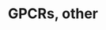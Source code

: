 ---
annotations:
- id: PW:0000125
  parent: signaling pathway
  type: Pathway Ontology
  value: G protein mediated signaling pathway
authors:
- 169.230.77.174
- MaintBot
- Christine Chichester
- Eweitz
description: ''
last-edited: 2021-05-16
organisms:
- Rattus norvegicus
redirect_from:
- /index.php/Pathway:WP409
- /instance/WP409
- /instance/WP409_rr116975
revision: r116975
schema-jsonld:
- '@context': https://schema.org/
  '@id': https://wikipathways.github.io/pathways/WP409.html
  '@type': Dataset
  creator:
    '@type': Organization
    name: WikiPathways
  description: ''
  keywords:
  - Adora2a
  - Adora3
  - Adra1d
  - Adrb2
  - Alg6
  - CCR2
  - CNR1
  - Cckbr
  - Ccr5
  - Celsr1
  - Celsr2
  - Celsr3
  - Chrm2
  - Chrm3
  - Cxcr3
  - Drd3
  - Drd4
  - Ednra
  - F2r
  - Fshr
  - GPR17
  - GPR77
  - Ghrhr
  - Gnrhr
  - Gpr116
  - Gpr132
  - Gpr135
  - Gpr143
  - Gpr162
  - Gpr176
  - Gpr18
  - Gpr183
  - Gpr55
  - Gpr56
  - Gpr61
  - Gpr83
  - Gpr84
  - Gpr88
  - Grm1
  - Grm8
  - Grpr
  - Hrh4
  - Htr1f
  - Htr2a
  - Htr7
  - Il8ra
  - Il8rb
  - LOC362068
  - LOC690849
  - Lgr6
  - Lphn2
  - Lphn3
  - Ltb4r2
  - Ntsr1
  - Olr1302
  - Olr1466
  - Olr1512
  - Olr227
  - Olr230
  - Olr414
  - Olr806
  - Olr812
  - P2ry13
  - Prokr2
  - Ptgfr
  - RGD1560166
  - Rxfp1
  - Rxfp3
  - S1pr1
  - Smo
  - Sstr2
  - TAAR3
  - Taar2
  - Taar5
  - Uts2r
  license: CC0
  name: GPCRs, other
seo: CreativeWork
title: GPCRs, other
wpid: WP409
---